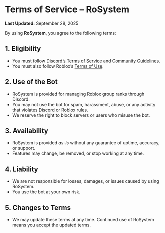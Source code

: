 # Terms of Service – RoSystem
**Last Updated:** September 28, 2025  

By using **RoSystem**, you agree to the following terms:  

## 1. Eligibility
- You must follow [Discord’s Terms of Service](https://discord.com/terms) and [Community Guidelines](https://discord.com/guidelines).
- You must also follow Roblox’s [Terms of Use](https://en.help.roblox.com/hc/en-us/articles/115004647846).

## 2. Use of the Bot
- RoSystem is provided for managing Roblox group ranks through Discord.
- You may not use the bot for spam, harassment, abuse, or any activity that violates Discord or Roblox rules.
- We reserve the right to block servers or users who misuse the bot.

## 3. Availability
- RoSystem is provided *as-is* without any guarantee of uptime, accuracy, or support.
- Features may change, be removed, or stop working at any time.

## 4. Liability
- We are not responsible for losses, damages, or issues caused by using RoSystem.
- You use the bot at your own risk.

## 5. Changes to Terms
- We may update these terms at any time. Continued use of RoSystem means you accept the updated terms.
